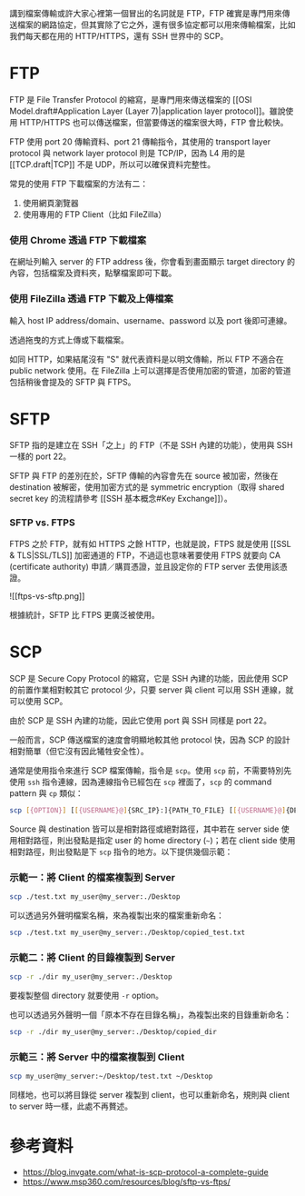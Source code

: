 講到檔案傳輸或許大家心裡第一個冒出的名詞就是 FTP，FTP 確實是專門用來傳送檔案的網路協定，但其實除了它之外，還有很多協定都可以用來傳輸檔案，比如我們每天都在用的 HTTP/HTTPS，還有 SSH 世界中的 SCP。

# FTP

FTP 是 File Transfer Protocol 的縮寫，是專門用來傳送檔案的 [[OSI Model.draft#Application Layer (Layer 7)|application layer protocol]]。雖說使用 HTTP/HTTPS 也可以傳送檔案，但當要傳送的檔案很大時，FTP 會比較快。

FTP 使用 port 20 傳輸資料、port 21 傳輸指令，其使用的 transport layer protocol 與 network layer protocol 則是 TCP/IP，因為 L4 用的是 [[TCP.draft|TCP]] 不是 UDP，所以可以確保資料完整性。

常見的使用 FTP 下載檔案的方法有二：

1. 使用網頁瀏覽器
2. 使用專用的 FTP Client（比如 FileZilla）

### 使用 Chrome 透過 FTP 下載檔案

在網址列輸入 server 的 FTP address 後，你會看到畫面顯示 target directory 的內容，包括檔案及資料夾，點擊檔案即可下載。

### 使用 FileZilla 透過 FTP 下載及上傳檔案

輸入 host IP address/domain、username、password 以及 port 後即可連線。

透過拖曳的方式上傳或下載檔案。

如同 HTTP，如果結尾沒有 "S" 就代表資料是以明文傳輸，所以 FTP 不適合在 public network 使用。在 FileZilla 上可以選擇是否使用加密的管道，加密的管道包括稍後會提及的 SFTP 與 FTPS。

# SFTP

SFTP 指的是建立在 SSH「之上」的 FTP（不是 SSH 內建的功能），使用與 SSH 一樣的 port 22。

SFTP 與 FTP 的差別在於，SFTP 傳輸的內容會先在 source 被加密，然後在 destination 被解密，使用加密方式的是 symmetric encryption（取得 shared secret key 的流程請參考 [[SSH 基本概念#Key Exchange]]）。

### SFTP vs. FTPS

FTPS 之於 FTP，就有如 HTTPS 之餘 HTTP，也就是說，FTPS 就是使用 [[SSL & TLS|SSL/TLS]] 加密通道的 FTP，不過這也意味著要使用 FTPS 就要向 CA (certificate authority) 申請／購買憑證，並且設定你的 FTP server 去使用該憑證。

![[ftps-vs-sftp.png]]

根據統計，SFTP 比 FTPS 更廣泛被使用。

# SCP

SCP 是 Secure Copy Protocol 的縮寫，它是 SSH 內建的功能，因此使用 SCP 的前置作業相對較其它 protocol 少，只要 server 與 client 可以用 SSH 連線，就可以使用 SCP。

由於 SCP 是 SSH 內建的功能，因此它使用 port 與 SSH 同樣是 port 22。

一般而言，SCP 傳送檔案的速度會明顯地較其他 protocol 快，因為 SCP 的設計相對簡單（但它沒有因此犧牲安全性）。

通常是使用指令來進行 SCP 檔案傳輸，指令是 `scp`。使用 `scp` 前，不需要特別先使用 `ssh` 指令連線，因為連線指令已經包在 `scp` 裡面了，`scp` 的 command pattern 與 `cp` 類似：

```bash
scp [{OPTION}] [[{USERNAME}@]{SRC_IP}:]{PATH_TO_FILE} [[{USERNAME}@]{DEST_IP}:]{PATH_TO_FILE}
```

Source 與 destination 皆可以是相對路徑或絕對路徑，其中若在 server side 使用相對路徑，則出發點是指定 user 的 home directory (`~`)；若在 client side 使用相對路徑，則出發點是下 `scp` 指令的地方。以下提供幾個示範：

### 示範一：將 Client 的檔案複製到 Server

```bash
scp ./test.txt my_user@my_server:./Desktop
```

可以透過另外聲明檔案名稱，來為複製出來的檔案重新命名：

```bash
scp ./test.txt my_user@my_server:./Desktop/copied_test.txt
```

### 示範二：將 Client 的目錄複製到 Server

```bash
scp -r ./dir my_user@my_server:./Desktop
```

要複製整個 directory 就要使用 `-r` option。

也可以透過另外聲明一個「原本不存在目錄名稱」，為複製出來的目錄重新命名：

```bash
scp -r ./dir my_user@my_server:./Desktop/copied_dir
```

### 示範三：將 Server 中的檔案複製到 Client

```bash
scp my_user@my_server:~/Desktop/test.txt ~/Desktop
```

同樣地，也可以將目錄從 server 複製到 client，也可以重新命名，規則與 client to server 時一樣，此處不再贅述。

# 參考資料

- <https://blog.invgate.com/what-is-scp-protocol-a-complete-guide>
- <https://www.msp360.com/resources/blog/sftp-vs-ftps/>
